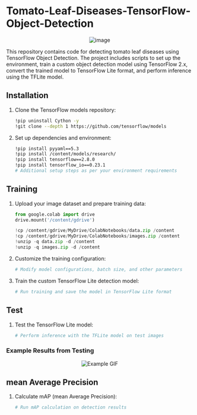 # Tomato-Leaf-Diseases-TensorFlow-Object-Detection

<div align="center">
    <img src="https://github.com/athanasiagrigoridou/Tomato-Leaf-Diseases-TensorFlow-Object-Detection/assets/167294620/90b82183-2f6c-40c4-88bb-85281501124e" alt="image">
</div>


This repository contains code for detecting tomato leaf diseases using TensorFlow Object Detection. The project includes scripts to set up the environment, train a custom object detection model using TensorFlow 2.x, convert the trained model to TensorFlow Lite format, and perform inference using the TFLite model.

## Installation

1. Clone the TensorFlow models repository:

    ```bash
    !pip uninstall Cython -y 
    !git clone --depth 1 https://github.com/tensorflow/models
    ```

2. Set up dependencies and environment:

    ```bash
    !pip install pyyaml==5.3
    !pip install /content/models/research/
    !pip install tensorflow==2.8.0
    !pip install tensorflow_io==0.23.1
    # Additional setup steps as per your environment requirements
    ```

## Training 

1. Upload your image dataset and prepare training data:

    ```python
    from google.colab import drive
    drive.mount('/content/gdrive')

    !cp /content/gdrive/MyDrive/ColabNotebooks/data.zip /content
    !cp /content/gdrive/MyDrive/ColabNotebooks/images.zip /content
    !unzip -q data.zip -d /content
    !unzip -q images.zip -d /content
    ```

2. Customize the training configuration:

    ```python
    # Modify model configurations, batch size, and other parameters
    ```

3. Train the custom TensorFlow Lite detection model:

    ```python
    # Run training and save the model in TensorFlow Lite format
    ```

## Test

1. Test the TensorFlow Lite model:

    ```python
    # Perform inference with the TFLite model on test images
    ```
    
### Example Results from Testing

<div align="center">
    <img src="https://github.com/athanasiagrigoridou/Tomato-Leaf-Diseases-TensorFlow-Object-Detection/assets/167294620/38607735-eea9-42a5-912c-4717f9d66c2f" alt="Example GIF" >
</div>

## mean Average Precision

1. Calculate mAP (mean Average Precision):

    ```bash
    # Run mAP calculation on detection results
    ```

